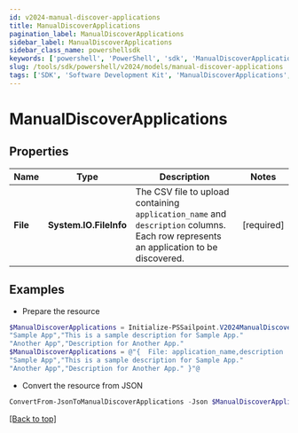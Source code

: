 ```yaml
---
id: v2024-manual-discover-applications
title: ManualDiscoverApplications
pagination_label: ManualDiscoverApplications
sidebar_label: ManualDiscoverApplications
sidebar_class_name: powershellsdk
keywords: ['powershell', 'PowerShell', 'sdk', 'ManualDiscoverApplications', 'V2024ManualDiscoverApplications'] 
slug: /tools/sdk/powershell/v2024/models/manual-discover-applications
tags: ['SDK', 'Software Development Kit', 'ManualDiscoverApplications', 'V2024ManualDiscoverApplications']
---
```



# ManualDiscoverApplications

## Properties

Name | Type | Description | Notes
------------ | ------------- | ------------- | -------------
**File** | **System.IO.FileInfo** | The CSV file to upload containing `application_name` and `description` columns. Each row represents an application to be discovered. | [required]

## Examples

- Prepare the resource
```powershell
$ManualDiscoverApplications = Initialize-PSSailpoint.V2024ManualDiscoverApplications  -File application_name,description
"Sample App","This is a sample description for Sample App."
"Another App","Description for Another App."
$ManualDiscoverApplications = @"{  File: application_name,description
"Sample App","This is a sample description for Sample App."
"Another App","Description for Another App." }"@
```

- Convert the resource from JSON
```powershell
ConvertFrom-JsonToManualDiscoverApplications -Json $ManualDiscoverApplications
```


[[Back to top]](#) 

